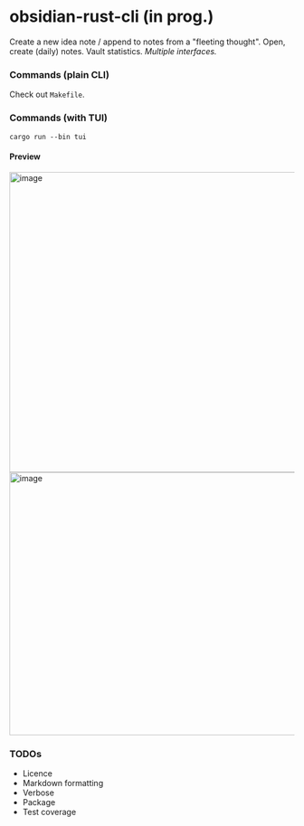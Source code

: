 # obsidian-rust-cli (in prog.)

Create a new idea note / append to notes from a "fleeting thought". Open, create (daily) notes. Vault statistics. _Multiple interfaces._

### Commands (plain CLI)

Check out `Makefile`.

### Commands (with TUI)

```
cargo run --bin tui
```

#### Preview

<img width="1097" height="531" alt="image" src="https://github.com/user-attachments/assets/5198d4e3-ebdb-4de3-8d0f-0f254cfaa39a" />
<img width="1096" height="465" alt="image" src="https://github.com/user-attachments/assets/c9ad98ea-74ae-4bed-9605-41b646aee986" />

### TODOs

- Licence
- Markdown formatting
- Verbose
- Package
- Test coverage
